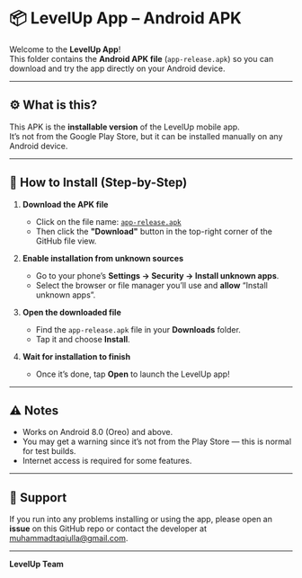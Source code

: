 # 📦 LevelUp App – Android APK

Welcome to the **LevelUp App**!  
This folder contains the **Android APK file** (`app-release.apk`) so you can download and try the app directly on your Android device.

---

## ⚙️ What is this?
This APK is the **installable version** of the LevelUp mobile app.  
It’s not from the Google Play Store, but it can be installed manually on any Android device.

---

## 🚀 How to Install (Step-by-Step)

1. **Download the APK file**
   - Click on the file name: [`app-release.apk`](./app-release.apk)
   - Then click the **"Download"** button in the top-right corner of the GitHub file view.

2. **Enable installation from unknown sources**
   - Go to your phone’s **Settings → Security → Install unknown apps**.
   - Select the browser or file manager you’ll use and **allow** “Install unknown apps”.

3. **Open the downloaded file**
   - Find the `app-release.apk` file in your **Downloads** folder.
   - Tap it and choose **Install**.

4. **Wait for installation to finish**
   - Once it’s done, tap **Open** to launch the LevelUp app!

---

## ⚠️ Notes
- Works on Android 8.0 (Oreo) and above.
- You may get a warning since it’s not from the Play Store — this is normal for test builds.
- Internet access is required for some features.

---

## 💬 Support
If you run into any problems installing or using the app, please open an **issue** on this GitHub repo or contact the developer at muhammadtaqiulla@gmail.com.

---

**LevelUp Team**  

